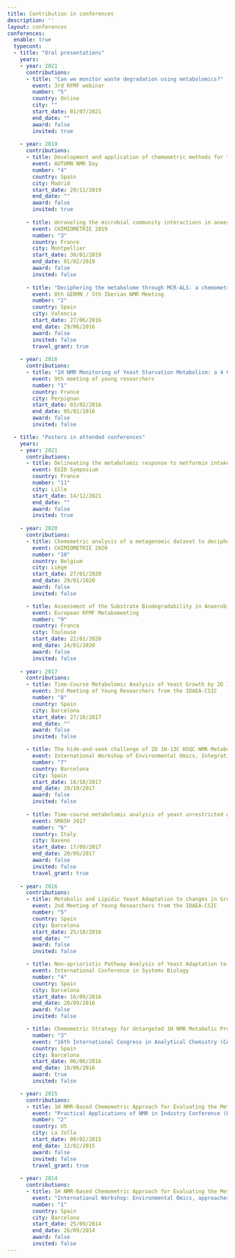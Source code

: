 ```yaml
---
title: Contribution in conferences
description: ''
layout: conferences
conferences:
  enable: true
  typecont:
  - title: "Oral presentations"
    years:
    - year: 2021
      contributions:    
      - title: "Can we monitor waste degradation using metabolomics?"
        event: 3rd RFMF webinar
        number: "5"
        country: Online
        city: ""
        start_date: 01/07/2021
        end_date: ""
        award: false
        invited: true
      
    - year: 2019
      contributions:
      - title: Development and application of chemometric methods for the analysis of NMR metabolomics data
        event: AUTUMN NMR Day
        number: "4"
        country: Spain
        city: Madrid
        start_date: 29/11/2019
        end_date: ""
        award: false
        invited: true
    
      - title: Unraveling the microbial community interactions in anaerobic digesters with Common Components Analysis
        event: CHIMIOMETRIE 2019
        number: "3"
        country: France
        city: Montpellier
        start_date: 30/01/2019
        end_date: 01/02/2019
        award: false
        invited: false
    
      - title: "Deciphering the metabolome through MCR-ALS: a chemometric approach"
        event: 8th GERMN / 5th Iberian NMR Meeting
        number: "2"
        country: Spain
        city: Valencia
        start_date: 27/06/2016
        end_date: 29/06/2016
        award: false
        invited: false
        travel_grant: true
          
    - year: 2016
      contributions:
      - title: "1H NMR Monitoring of Yeast Starvation Metabolism: a 4 Case-Study"
        event: 9th meeting of young researchers
        number: "1"
        country: France
        city: Perpignan
        start_date: 03/02/2016
        end_date: 05/02/2016
        award: false
        invited: false

  - title: "Posters in attended conferences"
    years:
    - year: 2021
      contributions:
      - title: Delineating the metabolomic response to metformin intake and its interaction with the microbiome
        event: EGID Symposium
        country: France
        number: "11"
        city: Lille
        start_date: 14/12/2021
        end_date: ""
        award: false
        invited: true
        
    - year: 2020
      contributions:
      - title: Chemometric analysis of a metagenomic dataset to decipher the functional role of the microbiota from anaerobic digesters
        event: CHIMIOMETRIE 2020
        number: "10"
        country: Belgium
        city: Liège
        start_date: 27/01/2020
        end_date: 29/01/2020
        award: false
        invited: false

      - title: Assessment of the Substrate Biodegradability in Anaerobic Co-digestion using a Metabolomic Approach
        event: European RFMF Metabomeeting
        number: "9"
        country: France
        city: Toulouse
        start_date: 22/01/2020
        end_date: 24/01/2020
        award: false
        invited: false
        
    - year: 2017
      contributions:
      - title: Time-Course Metabolomic Analysis of Yeast Growth by 2D 1H-13C HSQC NMR and 1D 1H NMR Spectroscopy
        event: 3rd Meeting of Young Researchers from the IDAEA-CSIC
        number: "8"
        country: Spain
        city: Barcelona
        start_date: 27/10/2017
        end_date: ""
        award: false
        invited: false

      - title: The hide-and-seek challenge of 2D 1H-13C HSQC NMR Metabolomics
        event: International Workshop of Environmental Omics, Integration & Modelling
        number: "7"
        country: Barcelona
        city: Spain
        start_date: 18/10/2017
        end_date: 20/10/2017
        award: false
        invited: false
    
      - title: Time-course metabolomic analysis of yeast unrestricted growth by 2D 1H-13C HSQC NMR and 1D 1H NMR spectroscopy
        event: SMASH 2017
        number: "6"
        country: Italy
        city: Baveno
        start_date: 17/09/2017
        end_date: 20/09/2017
        award: false
        invited: false
        travel_grant: true
    
    - year: 2016
      contributions:
      - title: Metabolic and Lipidic Yeast Adaptation to changes in Growth Temperature
        event: 2nd Meeting of Young Researchers from the IDAEA-CSIC
        number: "5"
        country: Spain
        city: Barcelona
        start_date: 25/10/2016
        end_date: ""
        award: false
        invited: false

      - title: Non-aprioristic Pathway Analysis of Yeast Adaptation to Limiting Growth Conditions
        event: International Conference in Systems Biology
        number: "4"
        country: Spain
        city: Barcelona
        start_date: 16/09/2016
        end_date: 20/09/2016
        award: false
        invited: false

      - title: Chemometric Strategy for Untargeted 1H NMR Metabolic Profiling of Yeast Extracts using MCR-ALS
        number: "3"
        event: "16th International Congress in Analytical Chemistry (CAC) 2016"
        country: Spain
        city: Barcelona
        start_date: 06/06/2016
        end_date: 10/06/2016
        award: true
        invited: false

    - year: 2015
      contributions:
      - title: 1H NMR-Based Chemometric Approach for Evaluating the Metabolic Response of Saccharomyces cerevisiae to Changes in Growth Temperature
        event: "Practical Applications of NMR in Industry Conference (PANIC) 2015"
        number: "2"
        country: US
        city: La Jolla
        start_date: 09/02/2015
        end_date: 12/02/2015
        award: false
        invited: false
        travel_grant: true
  
    - year: 2014
      contributions:
      - title: 1H NMR-Based Chemometric Approach for Evaluating the Metabolic Response of Saccharomyces cerevisiae to Mild Heat Stress
        event: "International Workshop: Environmental Omics, approaches and technologies for a deeper understanding"
        number: "1"
        country: Spain
        city: Barcelona
        start_date: 25/09/2014
        end_date: 26/09/2014
        award: false
        invited: false
---
```

